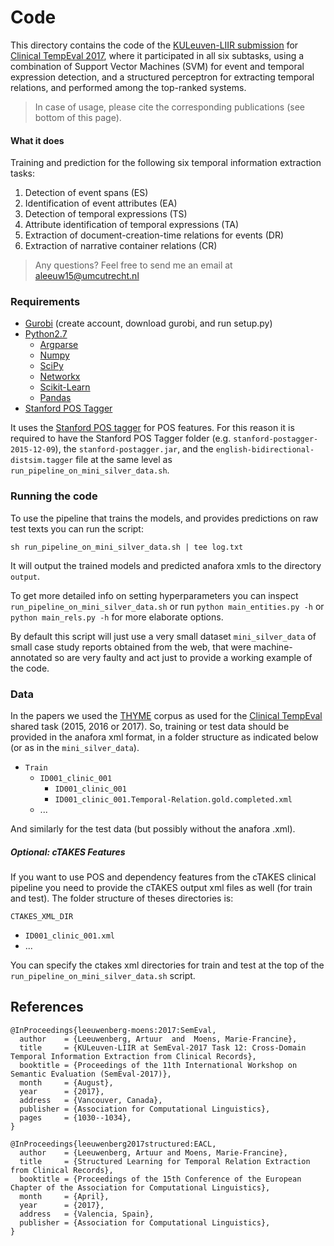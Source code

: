 # Code

This directory contains the code of the [KULeuven-LIIR submission](http://aclweb.org/anthology/S/S17/S17-2181.pdf) for [Clinical TempEval 2017](https://www.aclweb.org/anthology/S/S17/S17-2093.pdf), where it participated in all six subtasks, using a combination of Support Vector Machines (SVM) for event and temporal expression detection, and a structured perceptron for extracting temporal relations, and performed among the top-ranked systems.

> In case of usage, please cite the corresponding publications (see bottom of this page).

#### What it does
Training and prediction for the following six temporal information extraction tasks:
1. Detection of event spans (ES)
2. Identification of event attributes (EA)
3. Detection of temporal expressions (TS)
4. Attribute identification of temporal expressions
(TA)
5. Extraction of document-creation-time relations
for events (DR)
6. Extraction of narrative container relations (CR)

> Any questions? Feel free to send me an email at aleeuw15@umcutrecht.nl

### Requirements
* [Gurobi](https://www.gurobi.com)  (create account, download gurobi, and run setup.py)
* [Python2.7](https://www.python.org/downloads/release/python-2711/)
  * [Argparse](https://pypi.python.org/pypi/argparse)
  * [Numpy](http://www.numpy.org/)
  * [SciPy](https://www.scipy.org/)
  * [Networkx](https://networkx.github.io)
  * [Scikit-Learn](http://scikit-learn.org/stable/)
  * [Pandas](http://pandas.pydata.org/)
* [Stanford POS Tagger](https://nlp.stanford.edu/software/tagger.shtml)

It uses the [Stanford POS tagger](http://nlp.stanford.edu/software/tagger.shtml) for POS features. For this reason it is required to have the Stanford POS Tagger folder (e.g. `stanford-postagger-2015-12-09`), the `stanford-postagger.jar`, and the `english-bidirectional-distsim.tagger` file at the same level as `run_pipeline_on_mini_silver_data.sh`.

### Running the code
To use the pipeline that trains the models, and provides predictions on raw test texts you can run the script:
```
sh run_pipeline_on_mini_silver_data.sh | tee log.txt
```
It will output the trained models and predicted anafora xmls to the directory `output`.

To get more detailed info on setting hyperparameters you can inspect `run_pipeline_on_mini_silver_data.sh` or run `python main_entities.py -h` or `python main_rels.py -h` for more elaborate options.

By default this script will just use a very small dataset `mini_silver_data` of small case study reports obtained from the web, that were machine-annotated so are very faulty and act just to provide a working example of the code.

### Data

In the papers we used the [THYME](https://clear.colorado.edu/TemporalWiki/index.php/Main_Page) corpus as used for the [Clinical TempEval](http://alt.qcri.org/semeval2016/task12/index.php?id=data) shared task (2015, 2016 or 2017). So, training or test data should be provided in the anafora xml format, in a folder structure as indicated below (or as in the `mini_silver_data`).

* `Train`
  * `ID001_clinic_001`
    * `ID001_clinic_001`
    * `ID001_clinic_001.Temporal-Relation.gold.completed.xml`
  * ...

And similarly for the test data (but possibly without the anafora .xml).

##### Optional: cTAKES Features
If you want to use POS and dependency features from the cTAKES clinical pipeline you need to provide the cTAKES output xml files as well (for train and test). The folder structure of theses directories is:

`CTAKES_XML_DIR`
* `ID001_clinic_001.xml`
* ...

You can specify the ctakes xml directories for train and test at the top of the `run_pipeline_on_mini_silver_data.sh` script.
## References

```
@InProceedings{leeuwenberg-moens:2017:SemEval,
  author    = {Leeuwenberg, Artuur  and  Moens, Marie-Francine},
  title     = {KULeuven-LIIR at SemEval-2017 Task 12: Cross-Domain Temporal Information Extraction from Clinical Records},
  booktitle = {Proceedings of the 11th International Workshop on Semantic Evaluation (SemEval-2017)},
  month     = {August},
  year      = {2017},
  address   = {Vancouver, Canada},
  publisher = {Association for Computational Linguistics},
  pages     = {1030--1034},
}

@InProceedings{leeuwenberg2017structured:EACL,
  author    = {Leeuwenberg, Artuur and Moens, Marie-Francine},
  title     = {Structured Learning for Temporal Relation Extraction from Clinical Records},
  booktitle = {Proceedings of the 15th Conference of the European Chapter of the Association for Computational Linguistics},
  month     = {April},
  year      = {2017},
  address   = {Valencia, Spain},
  publisher = {Association for Computational Linguistics},
}
```
